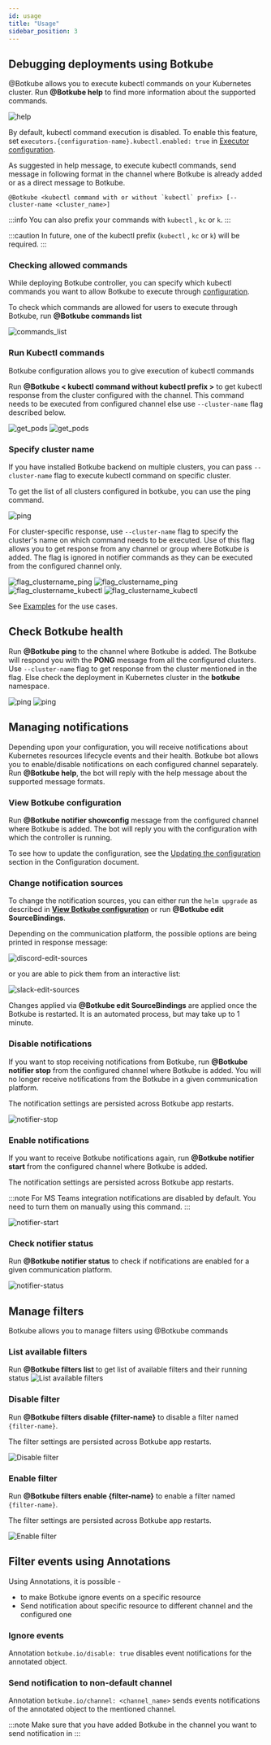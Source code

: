 ```yaml
---
id: usage
title: "Usage"
sidebar_position: 3
---
```


## Debugging deployments using Botkube

@Botkube allows you to execute kubectl commands on your Kubernetes cluster.
Run **@Botkube help** to find more information about the supported commands.

![help](assets/help.png)

By default, kubectl command execution is disabled. To enable this feature, set `executors.{configuration-name}.kubectl.enabled: true` in [Executor configuration](../configuration/executor).

As suggested in help message, to execute kubectl commands, send message in following format in the channel where Botkube is already added or as a direct message to Botkube.

```
@Botkube <kubectl command with or without `kubectl` prefix> [--cluster-name <cluster_name>]
```

:::info
You can also prefix your commands with `kubectl` , `kc` or `k`.
:::

:::caution
In future, one of the kubectl prefix (`kubectl` , `kc` or `k`) will be required.
:::

### Checking allowed commands

While deploying Botkube controller, you can specify which kubectl commands you want to allow Botkube to execute through <a href="../configuration">configuration</a>.

To check which commands are allowed for users to execute through Botkube, run **@Botkube commands list**

![commands_list](assets/commands_list.png)

### Run Kubectl commands

Botkube configuration allows you to give execution of kubectl commands

Run **@Botkube < kubectl command without kubectl prefix >** to get kubectl response from the cluster configured with the channel.
This command needs to be executed from configured channel else use `--cluster-name` flag described below.

![get_pods](assets/get_namespaces.png)
![get_pods](assets/mm_get_ns.png)

### Specify cluster name

If you have installed Botkube backend on multiple clusters, you can pass `--cluster-name` flag to execute kubectl command on specific cluster.

To get the list of all clusters configured in botkube, you can use the ping command.

![ping](assets/ping.png)

For cluster-specific response,
use `--cluster-name` flag to specify the cluster's name on which command needs to be executed.
Use of this flag allows you to get response from any channel or group where Botkube is added.
The flag is ignored in notifier commands as they can be executed from the configured channel only.

![flag_clustername_ping](assets/flag_clustername_ping.png)
![flag_clustername_ping](assets/mm_flag_clustername_ping.png)
![flag_clustername_kubectl](assets/flag_clustername_kubectl.png)
![flag_clustername_kubectl](assets/mm_flag_clustername_kubectl.png)

See [Examples](../examples/#h-examples) for the use cases.

## Check Botkube health

Run **@Botkube ping** to the channel where Botkube is added. The Botkube will respond you with the **PONG** message from all the configured clusters. Use `--cluster-name` flag to get response from the cluster mentioned in the flag. Else check the deployment in Kubernetes cluster in the **botkube** namespace.

![ping](assets/ping.png)
![ping](assets/mm_ping.png)

## Managing notifications

Depending upon your configuration, you will receive notifications about Kubernetes resources lifecycle events and their health.
Botkube bot allows you to enable/disable notifications on each configured channel separately. Run **@Botkube help**, the bot will reply with the help message about the supported message formats.

### View Botkube configuration

Run **@Botkube notifier showconfig** message from the configured channel where Botkube is added. The bot will reply you with the configuration with which the controller is running.

To see how to update the configuration, see the [Updating the configuration](../configuration/index.md#updating-the-configuration) section in the Configuration document.

### Change notification sources

To change the notification sources, you can either run the `helm upgrade` as described in [**View Botkube configuration**](#view-botkube-configuration) or run **@Botkube edit SourceBindings**.

Depending on the communication platform, the possible options are being printed in response message:

![discord-edit-sources](assets/discord-edit-bindings.png)

or you are able to pick them from an interactive list:

![slack-edit-sources](assets/slack-edit-bindings.png)

Changes applied via **@Botkube edit SourceBindings** are applied once the Botkube is restarted. It is an automated process, but may take up to 1 minute.

### Disable notifications

If you want to stop receiving notifications from Botkube, run **@Botkube notifier stop** from the configured channel where Botkube is added. You will no longer receive notifications from the Botkube in a given communication platform.

The notification settings are persisted across Botkube app restarts.

![notifier-stop](assets/notifier-stop.png)

### Enable notifications

If you want to receive Botkube notifications again, run **@Botkube notifier start** from the configured channel where Botkube is added.

The notification settings are persisted across Botkube app restarts.

:::note
For MS Teams integration notifications are disabled by default. You need to turn them on manually using this command.
:::

![notifier-start](assets/notifier-start.png)

### Check notifier status

Run **@Botkube notifier status** to check if notifications are enabled for a given communication platform.

![notifier-status](assets/notifier-status.png)

## Manage filters

Botkube allows you to manage filters using @Botkube commands

### List available filters

Run **@Botkube filters list** to get list of available filters and their running status
![List available filters](assets/filters_list.png)

### Disable filter

Run **@Botkube filters disable {filter-name}** to disable a filter named `{filter-name}`.

The filter settings are persisted across Botkube app restarts.

![Disable filter](assets/filters_disable.png)

### Enable filter

Run **@Botkube filters enable {filter-name}** to enable a filter named `{filter-name}`.

The filter settings are persisted across Botkube app restarts.

![Enable filter](assets/filters_enable.png)

## Filter events using Annotations

Using Annotations, it is possible -

- to make Botkube ignore events on a specific resource
- Send notification about specific resource to different channel and the configured one

### Ignore events

Annotation `botkube.io/disable: true` disables event notifications for the annotated object.

### Send notification to non-default channel

Annotation `botkube.io/channel: <channel_name>` sends events notifications of the annotated object to the mentioned channel.

:::note
Make sure that you have added Botkube in the channel you want to send notification in
:::
